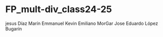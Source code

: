 # FP_mult-div_class24-25

jesus
Díaz Marín Emmanuel
Kevin
Emiliano MorGar
Jose Eduardo López Bugarín

